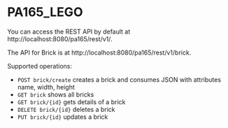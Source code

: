 # PA165_LEGO
You can access the REST API by default at http://localhost:8080/pa165/rest/v1/.

The API for Brick is at http://localhost:8080/pa165/rest/v1/brick.

Supported operations:
* `POST brick/create` creates a brick and consumes JSON with attributes name, width, height
* `GET brick` shows all bricks
* `GET brick/{id}` gets details of a brick
* `DELETE brick/{id}` deletes a brick
* `PUT brick/{id}` updates a brick
